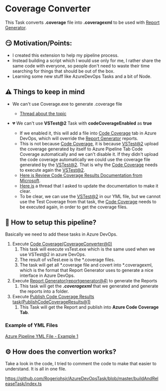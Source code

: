 # Coverage Converter
This Task converts **.coverage** file into **.coveragexml** to be used with [Report Generator](https://marketplace.visualstudio.com/items?itemName=Palmmedia.reportgenerator).

## :smirk: Motivation/Points:
- I created this extension to help my pipeline process.
- Instead building a script which I would use only for me, I rather share the same code with everyone, so people don't need to waste their time searching for things that should be out of the box.
- Learning some new stuff like AzureDevOps Tasks and a bit of Node.

## :warning: Things to keep in mind
- We can't use Coverage.exe to generate .coverage file
    - [Thread about the topic](https://github.com/microsoft/vstest/issues/1502)

- :broken_heart: We can't use **VSTest@2** Task with **codeCoverageEnabled** as **true**
    - If we enabled it, this will add a file into [Code Coverage](https://marketplace.visualstudio.com/items?itemName=rogeriohsjr.build-release-task) tab in Azure DevOps, which will override the [Report Generator](https://marketplace.visualstudio.com/items?itemName=Palmmedia.reportgenerator) reports.
    - This is not because [Code Coverage](https://marketplace.visualstudio.com/items?itemName=rogeriohsjr.build-release-task), it is because [VSTest@2](https://github.com/microsoft/vstest) upload the coverage generated by itself to Azure Pipeline Tab Code Coverage automatically and we can't disable it. If they didn't upload the code coverage automatically we could use the coverage file generated by the [VSTest@2](https://github.com/microsoft/vstest). That is why the [Code Coverage](https://marketplace.visualstudio.com/items?itemName=rogeriohsjr.build-release-task) needs to execute again the [VSTest@2](https://github.com/microsoft/vstest).
    - [Here is Review Code Coverage Results Documentation from Microsoft](https://docs.microsoft.com/en-us/azure/devops/pipelines/test/review-code-coverage-results?view=azure-devops).
    - [Here is](https://github.com/MicrosoftDocs/azure-devops-docs/issues/6461#issuecomment-558358640) a thread that I asked to update the documentation to make it clear.
    - To be clear, we can use the [VSTest@2](https://github.com/microsoft/vstest) in our YML file, but we cannot use the Test Coverage from that task, the [Code Coverage](https://marketplace.visualstudio.com/items?itemName=rogeriohsjr.build-release-task) needs to be executed again, in order to get the coverage files.


## :triangular_ruler: How to setup this pipeline?

Basically we need to add these tasks in Azure DevOps.
1. Execute [Code Coverage(CoverageConverter@0)](https://marketplace.visualstudio.com/items?itemName=rogeriohsjr.build-release-task)
    1. This task will execute vsTest.exe which is the same used when we use VSTest@2 in azure DevOps.
    2. The result of vsTest.exe is the *.coverage files.
    3. The task will get all *.coverage file and covert into *.coveragexml, which is the format that Report Generator uses to generate a nice interface in Azure DevOps.
2. Execute [Report Generator(reportgenerator@4)](https://marketplace.visualstudio.com/items?itemName=Palmmedia.reportgenerator) to generate the Reports
    1. This task will get the ***.coveragexml*** that we generated and generate the reports into a folder.
3. Execute [Publish Code Coverage Results task(PublishCodeCoverageResults@1)](https://docs.microsoft.com/en-us/azure/devops/pipelines/tasks/test/publish-code-coverage-results?view=azure-devops)
    1. This Task will get the Report and publish into **Azure Code Coverage Tab**.

### Example of YML Files

[Azure Pipeline YML File - Example 1](https://github.com/Rogeriohsjr/TestWebApp/blob/master/azure-pipelines.yml)


## :gear: How does the convertion works?

Take a look in the code, I tried to comment the code to make that easier to understand. It is all in one file.

https://github.com/Rogeriohsjr/AzureDevOpsTask/blob/master/buildAndReleaseTask/index.ts

